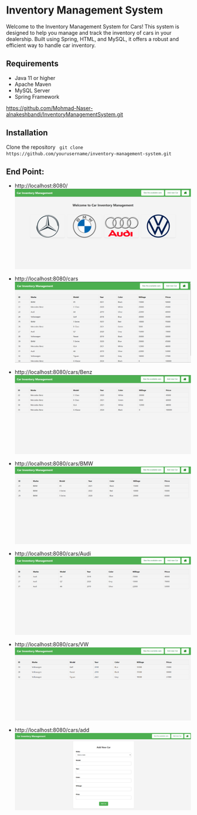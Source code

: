# Inventory Management System

Welcome to the Inventory Management System for Cars! This system is designed to help you manage and track the inventory of cars in your dealership. Built using Spring, HTML, and MySQL, it offers a robust and efficient way to handle car inventory.

##  Requirements
- Java 11 or higher
- Apache Maven
- MySQL Server
- Spring Framework

https://github.com/Mohmad-Naser-alnakeshbandi/InventoryManagementSystem.git

## Installation
Clone the repository 
`` 
git clone https://github.com/yourusername/inventory-management-system.git
``

## End Point:

- http://localhost:8080/
![img.png](images/img.png)

- http://localhost:8080/cars
![img_5.png](images/img_5.png)

- http://localhost:8080/cars/Benz
![img_1.png](images/img_1.png)

- http://localhost:8080/cars/BMW
![img_2.png](images/img_2.png)

- http://localhost:8080/cars/Audi
![img_3.png](images/img_3.png)

- http://localhost:8080/cars/VW
![img_4.png](images/img_4.png)

- http://localhost:8080/cars/add
![img_6.png](images/img_6.png)